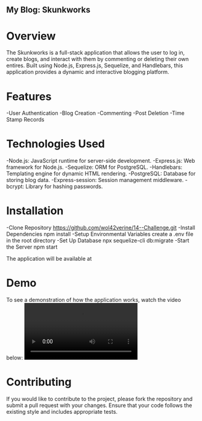 ## My Blog: Skunkworks

# Overview
The Skunkworks is a full-stack application that allows the user to log in, create blogs, and interact with them by commenting or deleting their own entires. Built using Node.js, Express.js, Sequelize, and Handlebars, this application provides a dynamic and interactive blogging platform.

# Features
-User Authentication
-Blog Creation
-Commenting
-Post Deletion
-Time Stamp Records

# Technologies Used
-Node.js: JavaScript runtime for server-side development.
-Express.js: Web framework for Node.js.
-Sequelize: ORM for PostgreSQL.
-Handlebars: Templating engine for dynamic HTML rendering.
-PostgreSQL: Database for storing blog data.
-Express-session: Session management middleware.
-bcrypt: Library for hashing passwords.

# Installation
-Clone Repository
https://github.com/wol42verine/14--Challenge.git
-Install Dependencies
npm install
-Setup Environmental Variables
create a .env file in the root directory
-Set Up Database
npx sequelize-cli db:migrate
-Start the Server
npm start

The application will be available at 

# Demo
To see a demonstration of how the application works, watch the video below:
<video controls src="public/14-Demo.mp4" title="14-Demo"></video>

# Contributing
If you would like to contribute to the project, please fork the repository and submit a pull request with your changes. Ensure that your code follows the existing style and includes appropriate tests.
